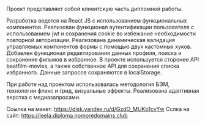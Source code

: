 Проект представляет собой клиентскую часть дипломной работы.

Разработка ведется на React JS с использованием функциональных компонентов. Реализован функционал аутентификации пользователя с использованием jwt и сохранения cookie во избежание необходимости повторной авторизации. Реализована динамическая валидация управляемых компонентов формы с помощью двух кастомных хуков. Добавлен функционал редактирования данных профиля, поиска и сохранение фильмов в избранное. В проекте используется сторонее API beatfilm-movies, а также собственное API для сохранения списка избранного. Данные запросов сохраняются в localStorage.

При работе над проектом использовалась методология БЭМ, технологии флекс и грид, визуальные эффекты. Реализована адаптивная верстка с медиазапросами.

Ссылка на макет: https://disk.yandex.ru/d/GzdO_MUKb1cvYw
Сслка на сайт: https://leela.diploma.nomoredomains.club
